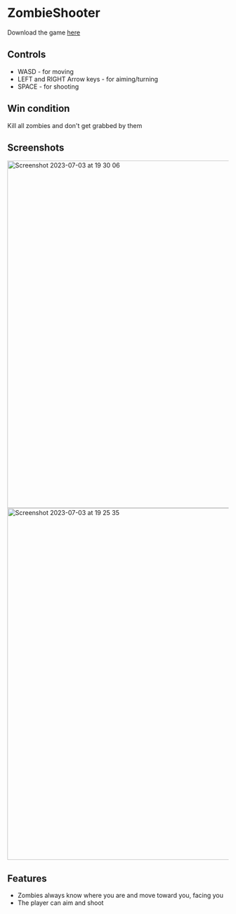 # ZombieShooter
Download the game [here](https://github.com/RipperOnik/ZombieShooter/releases)
## Controls
- WASD - for moving
- LEFT and RIGHT Arrow keys - for aiming/turning 
- SPACE - for shooting

## Win condition
Kill all zombies and don't get grabbed by them

## Screenshots
<img width="790" alt="Screenshot 2023-07-03 at 19 30 06" src="https://github.com/RipperOnik/ZombieShooter/assets/55228345/a1f44e08-ca39-447b-aad6-b3bc89f9d2e4">

<img width="800" alt="Screenshot 2023-07-03 at 19 25 35" src="https://github.com/RipperOnik/ZombieShooter/assets/55228345/31abbad5-cc72-40e0-a32d-e75eb618d4a1">

## Features
- Zombies always know where you are and move toward you, facing you
- The player can aim and shoot


